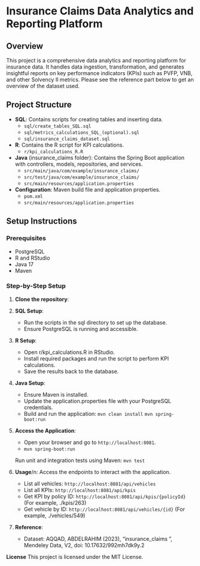 # Insurance Claims Data Analytics and Reporting Platform

## Overview

This project is a comprehensive data analytics and reporting platform for insurance data. It handles data ingestion, transformation, and generates insightful reports on key performance indicators (KPIs) such as PVFP, VNB, and other Solvency II metrics. Please see the reference part below to get an overview of the dataset used.

## Project Structure

- **SQL**: Contains scripts for creating tables and inserting data.
  - `sql/create_tables_SQL.sql`
  - `sql/metrics_calculations_SQL_(optional).sql`
  - `sql/insurance_claims_dataset.sql`
- **R**: Contains the R script for KPI calculations.
  - `r/kpi_calculations_R.R`
- **Java** (insurance_claims folder): Contains the Spring Boot application with controllers, models, repositories, and services.
  - `src/main/java/com/example/insurance_claims/`
  - `src/test/java/com/example/insurance_claims/`
  - `src/main/resources/application.properties`
- **Configuration**: Maven build file and application properties.
  - `pom.xml`
  - `src/main/resources/application.properties`

## Setup Instructions

### Prerequisites

- PostgreSQL
- R and RStudio
- Java 17
- Maven

### Step-by-Step Setup

1. **Clone the repository**:
2. **SQL Setup**:
   - Run the scripts in the sql directory to set up the database.
   - Ensure PostgreSQL is running and accessible.
3. **R Setup**: 
   - Open r/kpi_calculations.R in RStudio.
   - Install required packages and run the script to perform KPI calculations.
   - Save the results back to the database.
4. **Java Setup**:
   - Ensure Maven is installed.
   - Update the application.properties file with your PostgreSQL credentials.
   - Build and run the application:
       `mvn clean install`
       `mvn spring-boot:run`
5. **Access the Application**:
   - Open your browser and go to `http://localhost:8081`. 
   - `mvn spring-boot:run`

    Run unit and integration tests using Maven:
        `mvn test`

6. **Usage**/n:
    Access the endpoints to interact with the application.
      - List all vehicles: `http://localhost:8081/api/vehicles`
      - List all KPIs: `http://localhost:8081/api/kpis`
      - Get KPI by policy ID: `http://localhost:8081/api/kpis/{policyId}` (For example, ./kpis/263)
      - Get vehicle by ID: `http://localhost:8081/api/vehicles/{id}`   (For example, ./vehicles/549)


7. **Reference**:
     - Dataset: AQQAD, ABDELRAHIM (2023), “insurance_claims ”, Mendeley Data, V2, doi: 10.17632/992mh7dk9y.2
  
 **License**
      This project is licensed under the MIT License.
